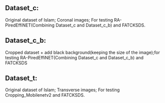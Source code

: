 ## Dataset_c: 
Original dataset of Islam; Coronal images; For testing RA-PiredEffiNET(Combining Dataset_c and Dataset_c_b) and FATCKSDS.
## Dataset_c_b: 
Cropped dataset + add black background(keeping the size of the image);for testing RA-PiredEffiNET(Combining Dataset_c and Dataset_c_b) and FATCKSDS

## Dataset_t: 
 Original dataset of Islam; Transverse images; For testing Cropping_Mobilenetv2 and FATCKSDS.
